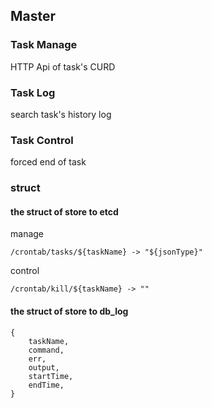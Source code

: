 ## Master
### Task Manage
HTTP Api of task's CURD
### Task Log
search task's history log
### Task Control
forced end of task

### struct
#### the struct of store to etcd
manage
```
/crontab/tasks/${taskName} -> "${jsonType}"
```
control
```
/crontab/kill/${taskName} -> ""
```
#### the struct of store to db_log
```
{
	taskName,
	command,
	err,
	output,
	startTime,
	endTime,
}
```
